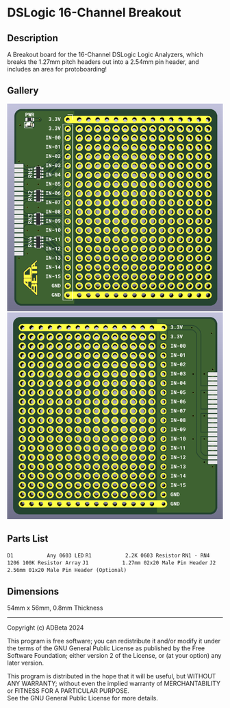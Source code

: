 # DSLogic 16-Channel Breakout

## Description
A Breakout board for the 16-Channel DSLogic Logic Analyzers, which breaks the
1.27mm pitch headers out into a 2.54mm pin header, and includes an area  for
protoboarding!  

## Gallery
![Front of Board](/Images/Front.png?raw=true)
![Back of Board](/Images/Back.png?raw=true)

## Parts List
`D1           Any 0603 LED`
`R1           2.2K 0603 Resistor`
`RN1 - RN4    1206 100K Resistor Array`
`J1           1.27mm 02x20 Male Pin Header`
`J2           2.56mm 01x20 Male Pin Header (Optional)`

## Dimensions
54mm x 56mm, 0.8mm Thickness

----
Copyright (c) ADBeta 2024

This program is free software; you can redistribute it and/or modify it under
the terms of the GNU General Public License as published by the Free Software
Foundation; either version 2 of the License, 
or (at your option) any later version.

This program is distributed in the hope that it will be useful, but 
WITHOUT ANY WARRANTY; without even the implied warranty of MERCHANTABILITY or
FITNESS FOR A PARTICULAR PURPOSE.  
See the GNU General Public License for more details.
